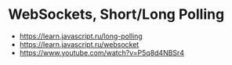 # WebSockets, Short/Long Polling

* https://learn.javascript.ru/long-polling
* https://learn.javascript.ru/websocket
* https://www.youtube.com/watch?v=P5q8d4NBSr4

